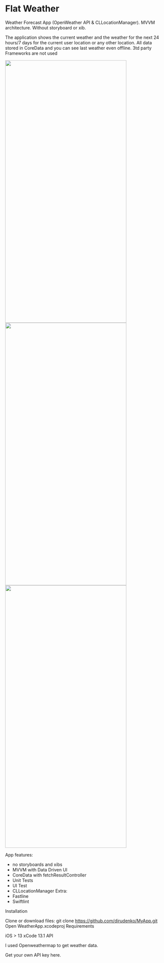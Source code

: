 # Flat Weather
Weather Forecast App (OpenWeather API & CLLocationManager). MVVM architecture. Without storyboard or xib.

The application shows the current weather and the weather for the next 24 hours/7 days for the current user location or any other location. All data stored in CoreData and you can see last weather even offline. 3td party Frameworks are not used

<img src="https://user-images.githubusercontent.com/79332349/153421945-3e03b128-eec5-4d85-bd8c-43cbc804941a.png" width="390" height="844"> <img src="https://user-images.githubusercontent.com/79332349/153420903-bf9c1727-fd90-48d0-a7d7-a09d20da32fa.png" width="390" height="844">    <img src="https://user-images.githubusercontent.com/79332349/153420912-6748f3e2-93e9-4021-9718-ebd7c17f03cc.png" width="390" height="844">

App features:
- no storyboards and xibs
- MVVM with Data Driven UI
- CoreData with fetchResultController
- Unit Tests
- UI Test
- CLLocationManager
Extra:
- Fastline
- Swiftlint


Installation

Clone or download files:
git clone https://github.com/dirudenko/MyApp.git
Open WeatherApp.xcodeproj
Requirements

iOS > 13
xCode 13.1
API

I used Openweathermap to get weather data.

Get your own API key here.

